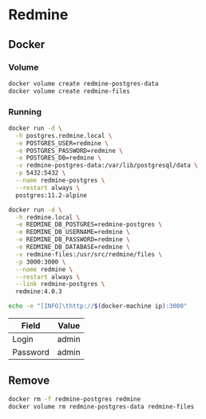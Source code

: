 # Redmine

## Docker

### Volume

```sh
docker volume create redmine-postgres-data
docker volume create redmine-files
```

### Running

```sh
docker run -d \
  -h postgres.redmine.local \
  -e POSTGRES_USER=redmine \
  -e POSTGRES_PASSWORD=redmine \
  -e POSTGRES_DB=redmine \
  -v redmine-postgres-data:/var/lib/postgresql/data \
  -p 5432:5432 \
  --name redmine-postgres \
  --restart always \
  postgres:11.2-alpine
```

```sh
docker run -d \
  -h redmine.local \
  -e REDMINE_DB_POSTGRES=redmine-postgres \
  -e REDMINE_DB_USERNAME=redmine \
  -e REDMINE_DB_PASSWORD=redmine \
  -e REDMINE_DB_DATABASE=redmine \
  -v redmine-files:/usr/src/redmine/files \
  -p 3000:3000 \
  --name redmine \
  --restart always \
  --link redmine-postgres \
  redmine:4.0.3
```

```sh
echo -e "[INFO]\thttp://$(docker-machine ip):3000"
```

| Field | Value |
| --- | --- |
| Login | admin |
| Password | admin |

## Remove

```sh
docker rm -f redmine-postgres redmine
docker volume rm redmine-postgres-data redmine-files
```
